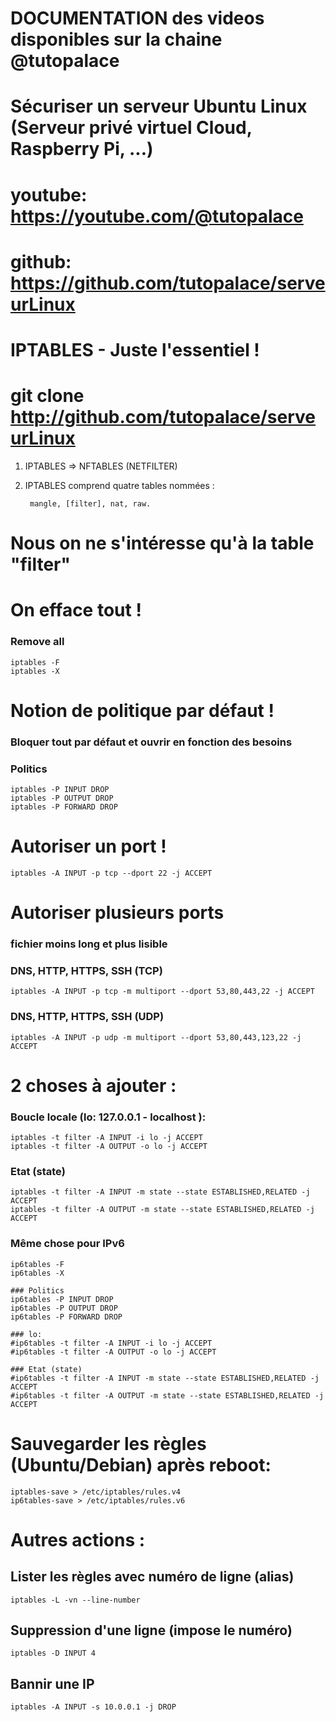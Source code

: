 # DOCUMENTATION des videos disponibles sur la chaine @tutopalace
# Sécuriser un serveur Ubuntu Linux  (Serveur privé virtuel Cloud, Raspberry Pi, ...) 
#
# youtube:	https://youtube.com/@tutopalace
# github: 	https://github.com/tutopalace/serveurLinux 


# IPTABLES - Juste l'essentiel !
# git clone http://github.com/tutopalace/serveurLinux 


1. IPTABLES => NFTABLES   (NETFILTER)
2. IPTABLES comprend quatre tables nommées :   
        
        mangle, [filter], nat, raw.


# Nous on ne s'intéresse qu'à la table "filter" 

# On efface tout !
### Remove all  
    iptables -F
    iptables -X

# Notion de politique par défaut !
### Bloquer tout par défaut et ouvrir en fonction des besoins

### Politics
    iptables -P INPUT DROP
    iptables -P OUTPUT DROP
    iptables -P FORWARD DROP


# Autoriser un port !
    iptables -A INPUT -p tcp --dport 22 -j ACCEPT


# Autoriser plusieurs ports 
### fichier moins long et plus lisible

### DNS, HTTP, HTTPS, SSH (TCP)
    iptables -A INPUT -p tcp -m multiport --dport 53,80,443,22 -j ACCEPT

### DNS, HTTP, HTTPS, SSH (UDP)
    iptables -A INPUT -p udp -m multiport --dport 53,80,443,123,22 -j ACCEPT


# 2 choses à ajouter : 

### Boucle locale (lo: 127.0.0.1 - localhost  ): 
    iptables -t filter -A INPUT -i lo -j ACCEPT
    iptables -t filter -A OUTPUT -o lo -j ACCEPT

### Etat (state)
    iptables -t filter -A INPUT -m state --state ESTABLISHED,RELATED -j ACCEPT
    iptables -t filter -A OUTPUT -m state --state ESTABLISHED,RELATED -j ACCEPT


### Même chose pour IPv6

    ip6tables -F
    ip6tables -X

    ### Politics
    ip6tables -P INPUT DROP
    ip6tables -P OUTPUT DROP
    ip6tables -P FORWARD DROP

    ### lo: 
    #ip6tables -t filter -A INPUT -i lo -j ACCEPT
    #ip6tables -t filter -A OUTPUT -o lo -j ACCEPT

    ### Etat (state)
    #ip6tables -t filter -A INPUT -m state --state ESTABLISHED,RELATED -j ACCEPT
    #ip6tables -t filter -A OUTPUT -m state --state ESTABLISHED,RELATED -j ACCEPT



# Sauvegarder les règles (Ubuntu/Debian) après reboot: 
    iptables-save > /etc/iptables/rules.v4
    ip6tables-save > /etc/iptables/rules.v6



# Autres actions : 

## Lister les règles avec numéro de ligne  (alias)
    iptables -L -vn --line-number

## Suppression d'une ligne (impose le numéro)  
    iptables -D INPUT 4

## Bannir une IP   
    iptables -A INPUT -s 10.0.0.1 -j DROP

